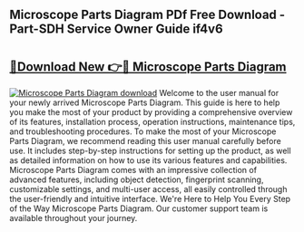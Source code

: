 ## Microscope Parts Diagram PDf Free Download - Part-SDH Service Owner Guide if4v6

# <h2><a href="http://dfsow5g.blite.top/?on=Microscope+Parts+Diagram">🔗Download New 👉🔴 Microscope Parts Diagram</a></h2>

[![Microscope Parts Diagram download](https://i.imgur.com/lujVjoI.png)](http://dfsow5g.blite.top/?on=Microscope+Parts+Diagram)
Welcome to the user manual for your newly arrived Microscope Parts Diagram. This guide is here to help you make the most of your product by providing a comprehensive overview of its features, installation process, operation instructions, maintenance tips, and troubleshooting procedures. To make the most of your Microscope Parts Diagram, we recommend reading this user manual carefully before use. It includes step-by-step instructions for setting up the product, as well as detailed information on how to use its various features and capabilities. Microscope Parts Diagram comes with an impressive collection of advanced features, including object detection, fingerprint scanning, customizable settings, and multi-user access, all easily controlled through the user-friendly and intuitive interface. We're Here to Help You Every Step of the Way Microscope Parts Diagram. Our customer support team is available throughout your journey.
